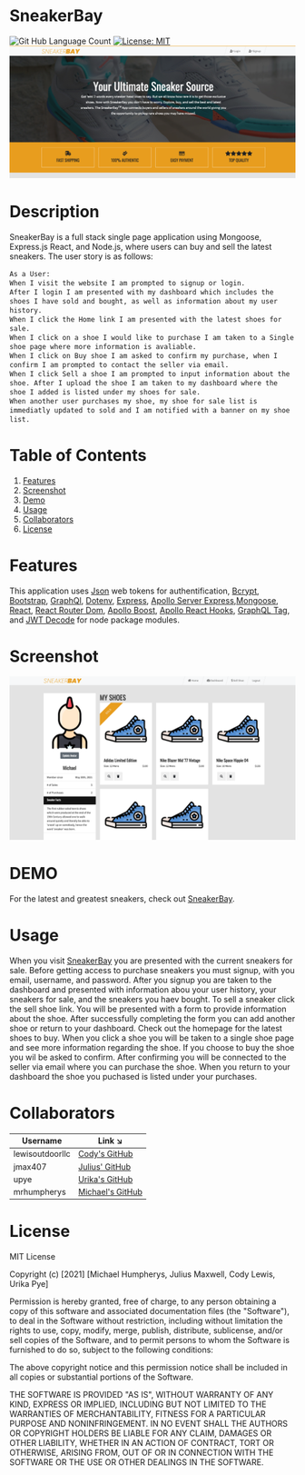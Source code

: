 # SneakerBay
![Git Hub Language Count](https://img.shields.io/static/v1?label=Languages&message=3&color=yellow&style=flat-square) [![License: MIT](https://img.shields.io/badge/License-MIT-yellow.svg)](https://opensource.org/licenses/MIT)  
![Screenshot](./client/public/img/readme1.png)
# Description 
SneakerBay is a full stack single page application using Mongoose, Express.js React, and Node.js, where users can buy and sell the latest sneakers. The user story is as follows:  
```  
As a User:
When I visit the website I am prompted to signup or login.
After I login I am presented with my dashboard which includes the shoes I have sold and bought, as well as information about my user history.  
When I click the Home link I am presented with the latest shoes for sale.
When I click on a shoe I would like to purchase I am taken to a Single shoe page where more information is avaliable. 
When I click on Buy shoe I am asked to confirm my purchase, when I confirm I am prompted to contact the seller via email.  
When I click Sell a shoe I am prompted to input information about the shoe. After I upload the shoe I am taken to my dashboard where the shoe I added is listed under my shoes for sale.  
When another user purchases my shoe, my shoe for sale list is immediatly updated to sold and I am notified with a banner on my shoe list.
```  
# Table of Contents  

1. [Features](https://github.com/mrhumpherys/sneakerBay#features)  
2. [Screenshot](https://github.com/mrhumpherys/sneakerBay#screenshot)
3. [Demo](https://github.com/mrhumpherys/sneakerBay#demo) 
4. [Usage](https://github.com/mrhumpherys/sneakerBay#usage)
5. [Collaborators](https://github.com/mrhumpherys/sneakerBay#collaborators)
6. [License](https://github.com/mrhumpherys/sneakerBay#license)

# Features  

This application uses [Json](https://www.npmjs.com/package/jsonwebtoken) web tokens for authentification, [Bcrypt](https://www.npmjs.com/package/bcrypt), [Bootstrap](https://www.npmjs.com/package/bootstrap), [GraphQl](https://www.npmjs.com/package/graphql), [Dotenv](https://www.npmjs.com/package/dotenv), [Express](https://www.npmjs.com/package/express), [Apollo Server Express](https://www.npmjs.com/package/apollo-server-express),[Mongoose](https://www.npmjs.com/package/mongoose), [React](https://www.npmjs.com/package/react), [React Router Dom](https://www.npmjs.com/package/react-router-dom), [Apollo Boost](https://www.npmjs.com/package/apollo-boost), [Apollo React Hooks](https://www.npmjs.com/package/@apollo/react-hooks), [GraphQL Tag](https://www.npmjs.com/package/graphql-tag), and [JWT Decode](https://www.npmjs.com/package/jwt-decode) for node package modules.
 

# Screenshot  


![SneakerBay Screenshot](./client/public/img/readme2.png)



# DEMO  

For the latest and greatest sneakers, check out [SneakerBay](https://sneakerbay.herokuapp.com/).


<!-- # Technology Stack
 

| Technology | Description                        |Links ↘️ |
| ---------- | -----------------------------------| ------|
|![GitHub top language](https://img.shields.io/github/languages/top/mrhumpherys/social-sports?color=yellow&label=JavaScript&message=54.9%&style=flat-square) | JavaScript |  [Node.js](https://nodejs.org/en/), [Express](https://www.npmjs.com/package/express), [Express-Session](https://www.npmjs.com/package/express-session), [Sequelize](https://www.npmjs.com/package/sequelize)                                               |
|![Handlebars](https://img.shields.io/static/v1?label=Handlebars&message=21.6%&color=blue&style=flat-square)| Handle Bars |         |
|![CSS](https://img.shields.io/static/v1?label=CSS&message=7.9%&color=blue&style=flat-square)| Cascading Style Sheets |[Bootstrap](https://www.npmjs.com/package/bootstrap), [Google Font](https://fonts.google.com/)                                   | -->


# Usage  

When you visit [SneakerBay](https://sneakerbay.herokuapp.com/) you are presented with the current sneakers for sale. Before getting access to purchase sneakers you must signup, with you email, username, and password. After you signup you are taken to the dashboard and presented with information abou your user history, your sneakers for sale, and the sneakers you haev bought. To sell a sneaker click the sell shoe link. You will be presented with a form to provide information about the shoe. After successfully completing the form you can add another shoe or return to your dashboard. Check out the homepage for the latest shoes to buy. When you click a shoe you will be taken to a single shoe page and see more information regarding the shoe. If you choose to buy the shoe you wil be asked to confirm. After confirming you will be connected to the seller via email where you can purchase the shoe. When you return to your dashboard the shoe you puchased is listed under your purchases. 


# Collaborators  

| Username   | Link ↘️                |
|------------|-----------------------|
| lewisoutdoorllc | [Cody's GitHub](https://github.com/lewisoutdoorllc)|
| jmax407 | [Julius' GitHub](https://github.com/jmax407)|
| upye | [Urika's GitHub](https://github.com/UPye)|
| mrhumpherys | [Michael's GitHub](https://github.com/mrhumpherys)|




# License  

MIT License

Copyright (c) [2021] [Michael Humpherys, Julius Maxwell, Cody Lewis, Urika Pye]

Permission is hereby granted, free of charge, to any person obtaining a copy
of this software and associated documentation files (the "Software"), to deal
in the Software without restriction, including without limitation the rights
to use, copy, modify, merge, publish, distribute, sublicense, and/or sell
copies of the Software, and to permit persons to whom the Software is
furnished to do so, subject to the following conditions:

The above copyright notice and this permission notice shall be included in all
copies or substantial portions of the Software.

THE SOFTWARE IS PROVIDED "AS IS", WITHOUT WARRANTY OF ANY KIND, EXPRESS OR
IMPLIED, INCLUDING BUT NOT LIMITED TO THE WARRANTIES OF MERCHANTABILITY,
FITNESS FOR A PARTICULAR PURPOSE AND NONINFRINGEMENT. IN NO EVENT SHALL THE
AUTHORS OR COPYRIGHT HOLDERS BE LIABLE FOR ANY CLAIM, DAMAGES OR OTHER
LIABILITY, WHETHER IN AN ACTION OF CONTRACT, TORT OR OTHERWISE, ARISING FROM,
OUT OF OR IN CONNECTION WITH THE SOFTWARE OR THE USE OR OTHER DEALINGS IN THE
SOFTWARE.